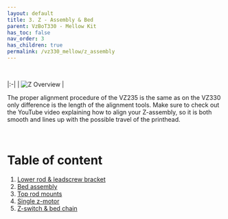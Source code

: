 ```yaml
---
layout: default
title: 3. Z - Assembly & Bed
parent: VzBoT330 - Mellow Kit
has_toc: false
nav_order: 3
has_children: true
permalink: /vz330_mellow/z_assembly
---
```


<br/>

|:-|
| ![Z Overview](/assets/images/manual/vz330_mellow/z_assembly/overview.png) |


The proper alignment procedure of the VZ235 is the same as on the VZ330 only difference is the length of the alignment tools. Make sure to check out the YouTube video explaining how to align your Z-assembly, so it is both smooth and lines up with the possible travel of the printhead.

<br/>

# Table of content

1. [Lower rod & leadscrew bracket](./z_assembly/lower_part)
2. [Bed assembly](./z_assembly/bed_assembly)
3. [Top rod mounts](./z_assembly/top_rod_mounts)
4. [Single z-motor](./z_assembly/z_motor)
5. [Z-switch & bed chain](./z_assembly/bed_additions)